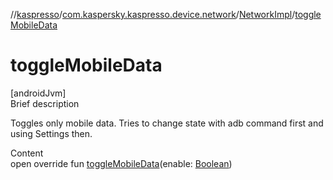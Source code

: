 //[kaspresso](../../index.md)/[com.kaspersky.kaspresso.device.network](../index.md)/[NetworkImpl](index.md)/[toggleMobileData](toggle-mobile-data.md)



# toggleMobileData  
[androidJvm]  
Brief description  


Toggles only mobile data. Tries to change state with adb command first and using Settings then.

  
Content  
open override fun [toggleMobileData](toggle-mobile-data.md)(enable: [Boolean](https://kotlinlang.org/api/latest/jvm/stdlib/kotlin/-boolean/index.html))  




